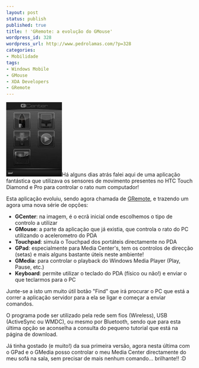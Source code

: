 ```yaml
---
layout: post
status: publish
published: true
title: ! 'GRemote: a evolução do GMouse'
wordpress_id: 328
wordpress_url: http://www.pedrolamas.com/?p=328
categories:
- Mobilidade
tags:
- Windows Mobile
- GMouse
- XDA Developers
- GRemote
---
```

[![](/wp-content/uploads/2008/10/gremote.jpg "GRemote")](http://forum.xda-developers.com/showthread.php?t=427097)Há alguns dias atrás falei aqui de uma aplicação fantástica que utilizava os sensores de movimento presentes no HTC Touch Diamond e Pro para controlar o rato num computador!

Esta aplicação evoluiu, sendo agora chamada de [GRemote](http://forum.xda-developers.com/showthread.php?t=427097), e trazendo um agora uma nova série de opções:

-   **GCenter**: na imagem, é o ecrã inicial onde escolhemos o tipo de controlo a utilizar
-   **GMouse**: a parte da aplicação que já existia, que controla o rato do PC utilizando o acelerometro do PDA
-   **Touchpad**: simula o Touchpad dos portáteis directamente no PDA
-   **GPad**: especialmente para Media Center's, tem os controlos de direcção (setas) e mais alguns bastante úteis neste ambiente!
-   **GMedia**: para controlar o playback do Windows Media Player (Play, Pause, etc.)
-   **Keyboard**: permite utilizar o teclado do PDA (físico ou não!) e enviar o que teclarmos para o PC

Junte-se a isto um muito útil botão "Find" que irá procurar o PC que está a correr a aplicação servidor para a ela se ligar e começar a enviar comandos.

O programa pode ser utilizado pela rede sem fios (Wireless), USB (ActiveSync ou WMDC), ou mesmo por Bluetooth, sendo que para esta última opção se aconselha a consulta do pequeno tutorial que está na página de download.

Já tinha gostado (e muito!) da sua primeira versão, agora nesta última com o GPad e o GMedia posso controlar o meu Media Center directamente do meu sofá na sala, sem precisar de mais nenhum comando... brilhante!! :D
